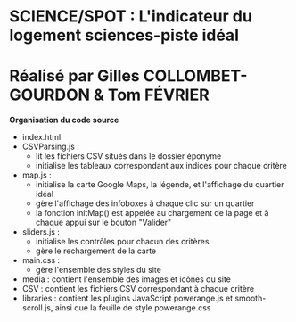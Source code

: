 # SCIENCE/SPOT : L'indicateur du logement sciences-piste idéal
# Réalisé par Gilles COLLOMBET-GOURDON & Tom FÉVRIER

**Organisation du code source**
- index.html
- CSVParsing.js :
  - lit les fichiers CSV situés dans le dossier éponyme
  - initialise les tableaux correspondant aux indices pour chaque critère
- map.js :
  - initialise la carte Google Maps, la légende, et l'affichage du quartier idéal
  - gère l'affichage des infoboxes à chaque clic sur un quartier
  - la fonction initMap() est appelée au chargement de la page et à chaque appui sur le bouton "Valider"
- sliders.js :
  - initialise les contrôles pour chacun des critères
  - gère le rechargement de la carte
- main.css :
  - gère l'ensemble des styles du site
- media : contient l'ensemble des images et icônes du site
- CSV : contient les fichiers CSV correspondant à chaque critère
- libraries : contient les plugins JavaScript powerange.js et smooth-scroll.js, ainsi que la feuille de style powerange.css

